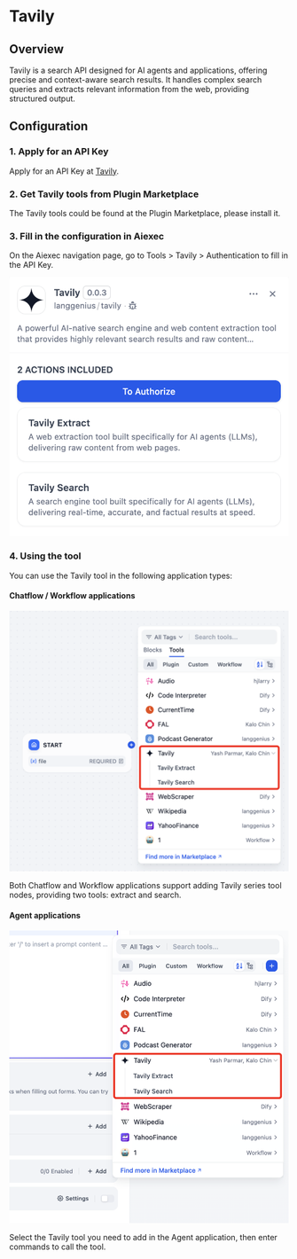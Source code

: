 # Tavily

## Overview

Tavily is a search API designed for AI agents and applications, offering precise and context-aware search results. It handles complex search queries and extracts relevant information from the web, providing structured output.

## Configuration

### 1. Apply for an API Key

Apply for an API Key at [Tavily](https://app.tavily.com/home).

### 2. Get Tavily tools from Plugin Marketplace

The Tavily tools could be found at the Plugin Marketplace, please install it.

### 3. Fill in the configuration in Aiexec

On the Aiexec navigation page, go to Tools > Tavily > Authentication to fill in the API Key.

![](./_assets/tavily_1.PNG)

### 4. Using the tool

You can use the Tavily tool in the following application types:

#### Chatflow / Workflow applications

![](./_assets/tavily_2.PNG)

Both Chatflow and Workflow applications support adding Tavily series tool nodes, providing two tools: extract and search.

#### Agent applications

![](./_assets/tavily_3.PNG)

Select the Tavily tool you need to add in the Agent application, then enter commands to call the tool.